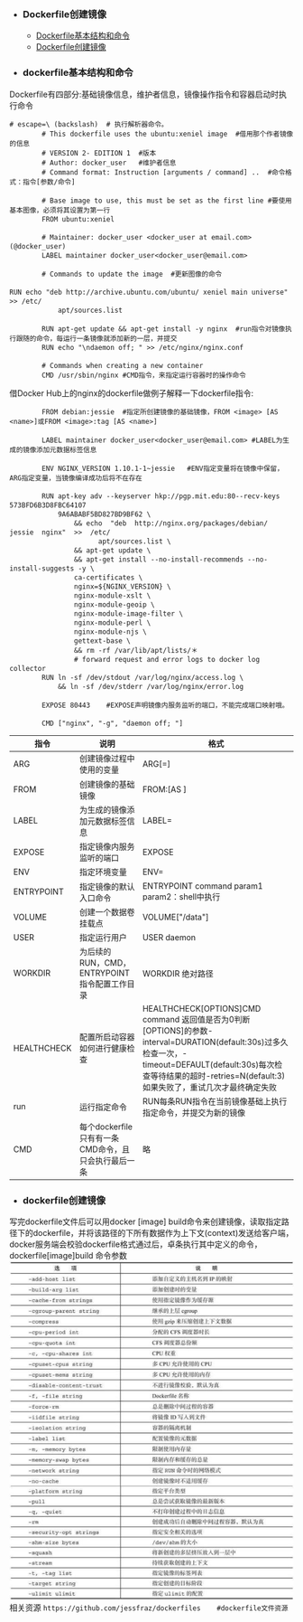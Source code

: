 + ### Dockerfile创建镜像
    + [Dockerfile基本结构和命令](#dockerfile基本结构和命令)
    + [Dockerfile创建镜像](#dockerfile创建镜像)
+ ### dockerfile基本结构和命令
Dockerfile有四部分:基础镜像信息，维护者信息，镜像操作指令和容器启动时执行命令
```
# escape=\ (backslash)	# 执行解析器命令。
        # This dockerfile uses the ubuntu:xeniel image	#借用那个作者镜像的信息
        # VERSION 2- EDITION 1	#版本
        # Author: docker_user	#维护者信息
        # Command format: Instruction [arguments / command] ..	#命令格式：指令[参数/命令]

        # Base image to use, this must be set as the first line	#要使用基本图像，必须将其设置为第一行
        FROM ubuntu:xeniel

        # Maintainer: docker_user <docker_user at email.com> (@docker_user)
        LABEL maintainer docker_user<docker_user@email.com>

        # Commands to update the image	#更新图像的命令

RUN echo "deb http://archive.ubuntu.com/ubuntu/ xeniel main universe" >> /etc/	
            apt/sources.list

        RUN apt-get update && apt-get install -y nginx	#run指令对镜像执行跟随的命令，每运行一条镜像就添加新的一层，并提交
        RUN echo "\ndaemon off; " >> /etc/nginx/nginx.conf

        # Commands when creating a new container
        CMD /usr/sbin/nginx	#CMD指令，来指定运行容器时的操作命令
```
借Docker Hub上的nginx的dockerfile做例子解释一下dockerfile指令:
```
        FROM debian:jessie	#指定所创建镜像的基础镜像，FROM <image> [AS <name>]或FROM <image>:tag [AS <name>]

        LABEL maintainer docker_user<docker_user@email.com>	#LABEL为生成的镜像添加元数据标签信息

        ENV NGINX_VERSION 1.10.1-1~jessie	#ENV指定变量将在镜像中保留，ARG指定变量，当镜像编译成功后将不在存在

        RUN apt-key adv --keyserver hkp://pgp.mit.edu:80--recv-keys 573BFD6B3D8FBC64107
            9A6ABABF5BD827BD9BF62 \
                && echo  "deb  http://nginx.org/packages/debian/  jessie  nginx"  >>  /etc/
                      apt/sources.list \
                && apt-get update \
                && apt-get install --no-install-recommends --no-install-suggests -y \
                ca-certificates \
                nginx=${NGINX_VERSION} \
                nginx-module-xslt \
                nginx-module-geoip \
                nginx-module-image-filter \
                nginx-module-perl \
                nginx-module-njs \
                gettext-base \
                && rm -rf /var/lib/apt/lists/＊
				# forward request and error logs to docker log collector
        RUN ln -sf /dev/stdout /var/log/nginx/access.log \
            && ln -sf /dev/stderr /var/log/nginx/error.log

        EXPOSE 80443	#EXPOSE声明镜像内服务监听的端口，不能完成端口映射哦。

        CMD ["nginx", "-g", "daemon off; "]
```
| 指令      | 说明                                              | 格式                                                                                                                                                                                                                    |
| ----------- | --------------------------------------------------- | ------------------------------------------------------------------------------------------------------------------------------------------------------------------------------------------------------------------------- |
| ARG         | 创建镜像过程中使用的变量                | ARG<name>[=<default value>]                                                                                                                                                                                               |
| FROM        | 创建镜像的基础镜像                         | FROM<image>:<tag>[AS <name>]                                                                                                                                                                                              |
| LABEL       | 为生成的镜像添加元数据标签信息       | LABEL<key>=<value>                                                                                                                                                                                                        |
| EXPOSE      | 指定镜像内服务监听的端口                | EXPOSE<port>                                                                                                                                                                                                              |
| ENV         | 指定环境变量                                  | ENV<key>=<value>                                                                                                                                                                                                          |
| ENTRYPOINT  | 指定镜像的默认入口命令                   | ENTRYPOINT command param1 param2：shell中执行                                                                                                                                                                         |
| VOLUME      | 创建一个数据卷挂载点                      | VOLUME["/data"]                                                                                                                                                                                                           |
| USER        | 指定运行用户                                  | USER daemon                                                                                                                                                                                                               |
| WORKDIR     | 为后续的RUN，CMD，ENTRYPOINT指令配置工作目录 | WORKDIR 绝对路径                                                                                                                                                                                                      |
| HEALTHCHECK | 配置所启动容器如何进行健康检查       | HEALTHCHECK[OPTIONS]CMD command 返回值是否为0判断[OPTIONS]的参数-interval=DURATION(default:30s)过多久检查一次，-timeout=DEFAULT(default:30s)每次检查等待结果的超时-retries=N(default:3)如果失败了，重试几次才最终确定失败 |
| run         | 运行指定命令                                  | RUN<command>每条RUN指令在当前镜像基础上执行指定命令，并提交为新的镜像                                                                                                                          |
| CMD         | 每个dockerfile只有有一条CMD命令，且只会执行最后一条 | 略                                                                                                                                                                                                                       ||  | 指令      | 说明                                              |                                                                                                                                                                                                                           |
+ ### dockerfile创建镜像
写完dockerfile文件后可以用docker [image] build命令来创建镜像，读取指定路径下的dockerfile，并将该路径的下所有数据作为上下文(context)发送给客户端，docker服务端会校验dockerfile格式通过后，卓条执行其中定义的命令，
dockerfile[image]build 命令参数  
![](https://github.com/Kingserch/Job-accumulation/blob/Docker/images/build.jpg)  
相关资源
`https://github.com/jessfraz/dockerfiles	#dockerfile文件资源`